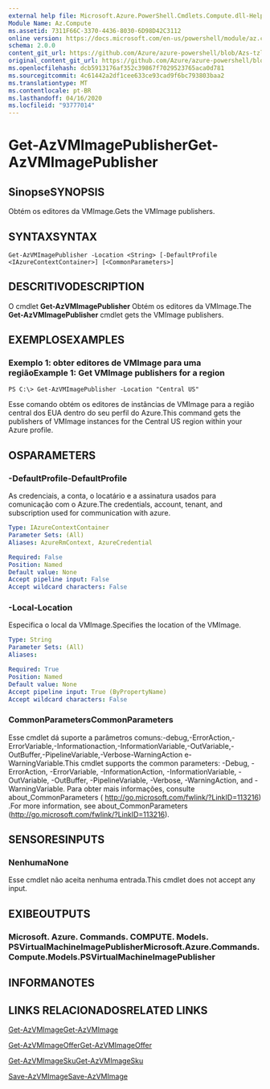 ```yaml
---
external help file: Microsoft.Azure.PowerShell.Cmdlets.Compute.dll-Help-Help.xml
Module Name: Az.Compute
ms.assetid: 7311F66C-3370-4436-8030-6D98D42C3112
online version: https://docs.microsoft.com/en-us/powershell/module/az.compute/get-azvmimagepublisher
schema: 2.0.0
content_git_url: https://github.com/Azure/azure-powershell/blob/Azs-tzl/src/Compute/Compute/help/Get-AzVMImagePublisher.md
original_content_git_url: https://github.com/Azure/azure-powershell/blob/Azs-tzl/src/Compute/Compute/help/Get-AzVMImagePublisher.md
ms.openlocfilehash: dcb5913176af352c39867f7029523765aca0d781
ms.sourcegitcommit: 4c61442a2df1cee633ce93cad9f6bc793803baa2
ms.translationtype: MT
ms.contentlocale: pt-BR
ms.lasthandoff: 04/16/2020
ms.locfileid: "93777014"
---
```

# <span data-ttu-id="320fa-101">Get-AzVMImagePublisher</span><span class="sxs-lookup"><span data-stu-id="320fa-101">Get-AzVMImagePublisher</span></span>

## <span data-ttu-id="320fa-102">Sinopse</span><span class="sxs-lookup"><span data-stu-id="320fa-102">SYNOPSIS</span></span>
<span data-ttu-id="320fa-103">Obtém os editores da VMImage.</span><span class="sxs-lookup"><span data-stu-id="320fa-103">Gets the VMImage publishers.</span></span>

## <span data-ttu-id="320fa-104">SYNTAX</span><span class="sxs-lookup"><span data-stu-id="320fa-104">SYNTAX</span></span>

```
Get-AzVMImagePublisher -Location <String> [-DefaultProfile <IAzureContextContainer>] [<CommonParameters>]
```

## <span data-ttu-id="320fa-105">DESCRITIVO</span><span class="sxs-lookup"><span data-stu-id="320fa-105">DESCRIPTION</span></span>
<span data-ttu-id="320fa-106">O cmdlet **Get-AzVMImagePublisher** Obtém os editores da VMImage.</span><span class="sxs-lookup"><span data-stu-id="320fa-106">The **Get-AzVMImagePublisher** cmdlet gets the VMImage publishers.</span></span>

## <span data-ttu-id="320fa-107">EXEMPLOS</span><span class="sxs-lookup"><span data-stu-id="320fa-107">EXAMPLES</span></span>

### <span data-ttu-id="320fa-108">Exemplo 1: obter editores de VMImage para uma região</span><span class="sxs-lookup"><span data-stu-id="320fa-108">Example 1: Get VMImage publishers for a region</span></span>
```
PS C:\> Get-AzVMImagePublisher -Location "Central US"
```

<span data-ttu-id="320fa-109">Esse comando obtém os editores de instâncias de VMImage para a região central dos EUA dentro do seu perfil do Azure.</span><span class="sxs-lookup"><span data-stu-id="320fa-109">This command gets the publishers of VMImage instances for the Central US region within your Azure profile.</span></span>

## <span data-ttu-id="320fa-110">OS</span><span class="sxs-lookup"><span data-stu-id="320fa-110">PARAMETERS</span></span>

### <span data-ttu-id="320fa-111">-DefaultProfile</span><span class="sxs-lookup"><span data-stu-id="320fa-111">-DefaultProfile</span></span>
<span data-ttu-id="320fa-112">As credenciais, a conta, o locatário e a assinatura usados para comunicação com o Azure.</span><span class="sxs-lookup"><span data-stu-id="320fa-112">The credentials, account, tenant, and subscription used for communication with azure.</span></span>

```yaml
Type: IAzureContextContainer
Parameter Sets: (All)
Aliases: AzureRmContext, AzureCredential

Required: False
Position: Named
Default value: None
Accept pipeline input: False
Accept wildcard characters: False
```

### <span data-ttu-id="320fa-113">-Local</span><span class="sxs-lookup"><span data-stu-id="320fa-113">-Location</span></span>
<span data-ttu-id="320fa-114">Especifica o local da VMImage.</span><span class="sxs-lookup"><span data-stu-id="320fa-114">Specifies the location of the VMImage.</span></span>

```yaml
Type: String
Parameter Sets: (All)
Aliases: 

Required: True
Position: Named
Default value: None
Accept pipeline input: True (ByPropertyName)
Accept wildcard characters: False
```

### <span data-ttu-id="320fa-115">CommonParameters</span><span class="sxs-lookup"><span data-stu-id="320fa-115">CommonParameters</span></span>
<span data-ttu-id="320fa-116">Esse cmdlet dá suporte a parâmetros comuns:-debug,-ErrorAction,-ErrorVariable,-Informationaction,-InformationVariable,-OutVariable,-OutBuffer,-PipelineVariable,-Verbose-WarningAction e-WarningVariable.</span><span class="sxs-lookup"><span data-stu-id="320fa-116">This cmdlet supports the common parameters: -Debug, -ErrorAction, -ErrorVariable, -InformationAction, -InformationVariable, -OutVariable, -OutBuffer, -PipelineVariable, -Verbose, -WarningAction, and -WarningVariable.</span></span> <span data-ttu-id="320fa-117">Para obter mais informações, consulte about_CommonParameters ( http://go.microsoft.com/fwlink/?LinkID=113216) .</span><span class="sxs-lookup"><span data-stu-id="320fa-117">For more information, see about_CommonParameters (http://go.microsoft.com/fwlink/?LinkID=113216).</span></span>

## <span data-ttu-id="320fa-118">SENSORES</span><span class="sxs-lookup"><span data-stu-id="320fa-118">INPUTS</span></span>

### <span data-ttu-id="320fa-119">Nenhuma</span><span class="sxs-lookup"><span data-stu-id="320fa-119">None</span></span>
<span data-ttu-id="320fa-120">Esse cmdlet não aceita nenhuma entrada.</span><span class="sxs-lookup"><span data-stu-id="320fa-120">This cmdlet does not accept any input.</span></span>

## <span data-ttu-id="320fa-121">EXIBE</span><span class="sxs-lookup"><span data-stu-id="320fa-121">OUTPUTS</span></span>

### <span data-ttu-id="320fa-122">Microsoft. Azure. Commands. COMPUTE. Models. PSVirtualMachineImagePublisher</span><span class="sxs-lookup"><span data-stu-id="320fa-122">Microsoft.Azure.Commands.Compute.Models.PSVirtualMachineImagePublisher</span></span>

## <span data-ttu-id="320fa-123">INFORMA</span><span class="sxs-lookup"><span data-stu-id="320fa-123">NOTES</span></span>

## <span data-ttu-id="320fa-124">LINKS RELACIONADOS</span><span class="sxs-lookup"><span data-stu-id="320fa-124">RELATED LINKS</span></span>

[<span data-ttu-id="320fa-125">Get-AzVMImage</span><span class="sxs-lookup"><span data-stu-id="320fa-125">Get-AzVMImage</span></span>](./Get-AzVMImage.md)

[<span data-ttu-id="320fa-126">Get-AzVMImageOffer</span><span class="sxs-lookup"><span data-stu-id="320fa-126">Get-AzVMImageOffer</span></span>](./Get-AzVMImageOffer.md)

[<span data-ttu-id="320fa-127">Get-AzVMImageSku</span><span class="sxs-lookup"><span data-stu-id="320fa-127">Get-AzVMImageSku</span></span>](./Get-AzVMImageSku.md)

[<span data-ttu-id="320fa-128">Save-AzVMImage</span><span class="sxs-lookup"><span data-stu-id="320fa-128">Save-AzVMImage</span></span>](./Save-AzVMImage.md)


